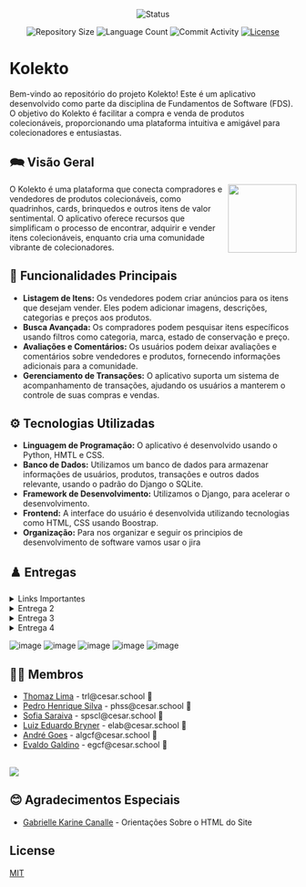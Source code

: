 <p align="center">
  <img
    src="https://img.shields.io/badge/Status-Em%20desenvolvimento-green?style=flat-square"
    alt="Status"
  />
</p>

<p align="center">
  <img
    src="https://img.shields.io/github/repo-size/P-E-N-T-E-S/Kolekto?style=flat"
    alt="Repository Size"
  />
  <img
    src="https://img.shields.io/github/languages/count/P-E-N-T-E-S/Kolekto?style=flat&logo=python"
    alt="Language Count"
  />
  <img
    src="https://img.shields.io/github/commit-activity/t/P-E-N-T-E-S/Kolekto?style=flat&logo=github"
    alt="Commit Activity"
  />
  <a href="LICENSE.md"
    ><img
      src="https://img.shields.io/github/license/P-E-N-T-E-S/Kolekto"
      alt="License"
  /></a>
</p>

# Kolekto 

Bem-vindo ao repositório do projeto Kolekto! Este é um aplicativo desenvolvido como parte da disciplina de Fundamentos de Software (FDS). O objetivo do Kolekto é facilitar a compra e venda de produtos colecionáveis, proporcionando uma plataforma intuitiva e amigável para colecionadores e entusiastas.

## 🗪 Visão Geral

<p float="left">

<img align="right" width="120" src="https://i.imgur.com/rfOkMw2.png" />

O Kolekto é uma plataforma que conecta compradores e vendedores de produtos colecionáveis, como quadrinhos, cards, brinquedos e outros itens de valor sentimental. O aplicativo oferece recursos que simplificam o processo de encontrar, adquirir e vender itens colecionáveis, enquanto cria uma comunidade vibrante de colecionadores.

## 🔧 Funcionalidades Principais

- **Listagem de Itens:** Os vendedores podem criar anúncios para os itens que desejam vender. Eles podem adicionar imagens, descrições, categorias e preços aos produtos.
- **Busca Avançada:** Os compradores podem pesquisar itens específicos usando filtros como categoria, marca, estado de conservação e preço.
- **Avaliações e Comentários:** Os usuários podem deixar avaliações e comentários sobre vendedores e produtos, fornecendo informações adicionais para a comunidade.
- **Gerenciamento de Transações:** O aplicativo suporta um sistema de acompanhamento de transações, ajudando os usuários a manterem o controle de suas compras e vendas.

## ⚙ Tecnologias Utilizadas

- **Linguagem de Programação:** O aplicativo é desenvolvido usando o Python, HMTL e CSS.
- **Banco de Dados:** Utilizamos um banco de dados para armazenar informações de usuários, produtos, transações e outros dados relevante, usando o padrão do Django o SQLite.
- **Framework de Desenvolvimento:** Utilizamos o Django, para acelerar o desenvolvimento.
- **Frontend:** A interface do usuário é desenvolvida utilizando tecnologias como HTML, CSS usando Boostrap.
- **Organização:** Para nos organizar e seguir os principios de desenvolvimento de software vamos usar o jira

## ♟️ Entregas

<details>

<summary>Links Importantes</summary>
<ul>
  <li>
    <a  href="https://kolekto2.azurewebsites.net"
      >Link do Site</a
    >
  </li>
    <li>
    <a  href="https://pentes.atlassian.net/jira/software/projects/KLK/boards/4"
      >Link do Jira</a
    >
  </li>
  <li>
    <a  href="https://www.figma.com/file/jOfywNY7puA1jQq3IbesyK/Kolekto?type=design&mode=design&t=2AXCB4lptkEGHmMU-0"
      >Protótipo no Figma</a
    >
  </li>
  <li>
    <a  href="https://docs.google.com/document/d/1p9zjSeGfZ_tuO5J4OwFa8QlAKEKO0YaJRCOkXo4b870/edit?usp=sharing"
      >Instruções de uso</a
    >
  </li>
  <li>
    <a  href="https://docs.google.com/document/d/1zw3Q6Y6QbHdDzpf4Eu1U9jx_Ms4kfT1JEyAKVdMWnt8/edit?usp=sharing"
      >Programação em par</a
    >
  </li>
  <li>
    <a  href="https://drive.google.com/file/d/1N920ENkea0Z2DfxY9_b8sYHP0fhKI-kb/view?usp=sharing"
      >Diagrama de Atividades</a
    >
  </li>
</ul>

</details>
<details>

<summary>Entrega 2</summary>
<ul>
  <li>
    <a  href="https://youtu.be/gdpRbjAJmQc"
      >Apresentação do Protótipo</a
    >
  </li>
  <li>
    <a  href="https://youtu.be/c_LAf2qt6hs"
      >ScreenCast - Uso do Sistema</a
    >
  </li>
  <li>
    <a  href="https://docs.google.com/document/d/1zw3Q6Y6QbHdDzpf4Eu1U9jx_Ms4kfT1JEyAKVdMWnt8/edit?usp=sharing"
      >Programação em par</a
    >
  </li>
  <li>
    <a  href="https://drive.google.com/file/d/1N920ENkea0Z2DfxY9_b8sYHP0fhKI-kb/view?usp=sharing"
      >Diagrama de Atividades</a
    >
  </li>
  <li>
    <a  href="https://www.figma.com/file/jOfywNY7puA1jQq3IbesyK/Kolekto?type=design&mode=design&t=2AXCB4lptkEGHmMU-0"
      >Protótipo no Figma</a
    >
  </li>
</ul>

</details>
<details>

<summary>Entrega 3</summary>
<ul>
  <li>
    <a  href="https://youtu.be/8a6elg7hm6c"
      >Apresentação do Protótipo</a
    >
  </li>
  <li>
    <a  href="https://www.figma.com/file/jOfywNY7puA1jQq3IbesyK/Kolekto?type=design&mode=design&t=2AXCB4lptkEGHmMU-0"
      >Protótipo no Figma</a
    >
  </li>
  <li>
    <a  href="https://youtu.be/fr3kOm6Qg9A"
      >ScreenCast - Uso do Sistema</a
    >
  </li>
  <li>
    <a  href="https://docs.google.com/document/d/1zw3Q6Y6QbHdDzpf4Eu1U9jx_Ms4kfT1JEyAKVdMWnt8/edit?usp=sharing"
      >Programação em par</a
    >
  </li>
  <li>
    <a  href="https://drive.google.com/file/d/1N920ENkea0Z2DfxY9_b8sYHP0fhKI-kb/view?usp=sharing"
      >Diagrama de Atividades</a
    >
  </li>
  <li>
    <a  href="https://youtu.be/SDmNh9oqI5Y"
      >ScreenCast - Deployment e Build</a
    >
  </li>
  <li>
    <a  href="https://youtu.be/ALnwsyG-GkY"
      >ScreenCast - Testes</a
    >
  </li>
</ul>

</details>
<details>

<summary>Entrega 4</summary>
<ul>
  <li>
    <a  href="https://youtu.be/JWnpEDVkzqc"
      >Apresentação do Protótipo</a
    >
  </li>
  <li>
    <a  href="https://www.figma.com/file/jOfywNY7puA1jQq3IbesyK/Kolekto?type=design&mode=design&t=2AXCB4lptkEGHmMU-0"
      >Protótipo no Figma</a
    >
  </li>
  <li>
    <a  href="https://docs.google.com/document/d/1zw3Q6Y6QbHdDzpf4Eu1U9jx_Ms4kfT1JEyAKVdMWnt8/edit?usp=sharing"
      >Programação em par</a
    >
  </li>
  <li>
    <a  href="https://drive.google.com/file/d/1N920ENkea0Z2DfxY9_b8sYHP0fhKI-kb/view?usp=sharing"
      >Diagrama de Atividades</a
    >
  </li>
  <li>
    <a  href="https://youtu.be/DW4CBjI8xqA"
      >ScreenCast - Testes</a
    >
  </li>
    <li>
    <a  href="https://youtu.be/XF4Xa3Ddn6o"
      >ScreenCast - Build (dos testes)</a
    >
  </li>
    <li>
    <a  href="https://youtu.be/HsqnT3LqI_c"
      >ScreenCast - Deployment e Build</a
    >
  </li>
  <li>
    <a  href="https://youtu.be/0VUmMAQF3-g"
      >ScreenCast - Uso do Sistema</a
    >
  </li>
</ul>

</details>

  ![image](https://github.com/P-E-N-T-E-S/Kolekto/assets/126795323/cb67d026-1fcd-4b2a-a032-3b62576dde70)
  ![image](https://github.com/P-E-N-T-E-S/Kolekto/assets/126795323/32c5654d-c2c5-40b8-847d-e729727b0bc7)
  ![image](https://github.com/P-E-N-T-E-S/Kolekto/assets/126795323/f8142346-a3b1-4578-8b0e-3115e46824bf)
  ![image](https://github.com/P-E-N-T-E-S/Kolekto/assets/126795323/dbf099d3-8234-4f74-b74f-b357ad21c961)
  ![image](https://github.com/P-E-N-T-E-S/Kolekto/assets/126795323/b2c5bad2-0a87-44f7-ba80-62bacb4dd0e6)

## 👩‍💻 Membros

<ul>
  <li>
    <a href="https://github.com/Thomazrlima">Thomaz Lima</a> -
    trl@cesar.school 📩
  </li>
  <li>
    <a href="https://github.com/hsspedro">Pedro Henrique Silva</a> -
    phss@cesar.school 📩
  </li>
  <li>
    <a href="https://github.com/Sofia-Saraiva">Sofia Saraiva</a> -
    spscl@cesar.school 📩
  </li>
  <li>
    <a href="https://github.com/Luiz-Edu0202">Luiz Eduardo Bryner</a> -
    elab@cesar.school 📩
  </li>
  <li>
    <a href="https://github.com/Nerebo">André Goes</a> - algcf@cesar.school 📩
  </li>
  <li>
    <a href="https://github.com/evaldocunhaf">Evaldo Galdino</a> - egcf@cesar.school 📩
  </li>
</ul>

<br>

<a href="https://github.com/P-E-N-T-E-S/Kolekto/graphs/contributors">
  <img src="https://contrib.rocks/image?repo=P-E-N-T-E-S/Kolekto" />
</a>

## 😊 Agradecimentos Especiais

<ul>
  <li>
    <a href="https://www.linkedin.com/in/gabrielle-k-canalle-04b17240/?originalSubdomain=br">Gabrielle Karine Canalle</a> - Orientações Sobre o HTML do Site
  </li>
</ul>

## License

[MIT](https://github.com/P-E-N-T-E-S/Kolekto/blob/master/LICENSE.md)
